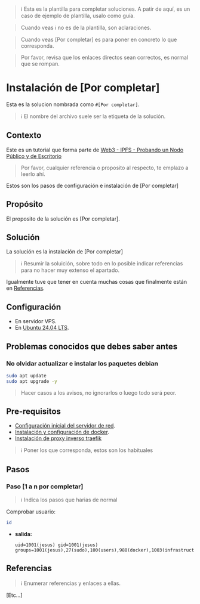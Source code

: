 > ℹ️ Esta es la plantilla para completar soluciones. A patir de aquí, es un caso de ejemplo de plantilla, usalo como guía.

> Cuando veas ℹ️ no es de la plantilla, son aclaraciones.

> Cuando veas [Por completar] es para poner en concreto lo que corresponda.

> Por favor, revisa que los enlaces directos sean correctos, es normal que se rompan.

# Instalación de [Por completar]

Esta es la solucion nombrada como `#[Por completar]`.

> ℹ️ El nombre del archivo suele ser la etiqueta de la solución.

## Contexto

Este es un tutorial que forma parte de [Web3 - IPFS - Probando un Nodo Público y de Escritorio](../README.md)
> Por favor, cualquier referencia o proposito al respecto, te emplazo a leerlo ahí.

Estos son los pasos de configuración e instalación de [Por completar]

## Propósito

El proposito de la solución es [Por completar].

## Solución

La solución es la instalación de [Por completar]

> ℹ️ Resumir la soluición, sobre todo en lo posible indicar referencias para no hacer muy extenso el apartado.

Igualmente tuve que tener en cuenta muchas cosas que finalmente están en [Referencias](#referencias).

## Configuración

- En servidor VPS.
- En [Ubuntu 24.04 LTS](https://ubuntu.com/blog/tag/ubuntu-24-04-lts).

## Problemas conocidos que debes saber antes

### No olvidar actualizar e instalar los paquetes debian

```bash
sudo apt update
sudo apt upgrade -y
```

> Hacer casos a los avisos, no ignorarlos o luego todo será peor.

## Pre-requisitos

- [Configuración inicial del servidor de red](../../misc/initial-netServer-configuration.md).
- [Instalación y configuración de docker](../../misc/docker-install-configuration.md).
- [Instalación de proxy inverso traefik](../../misc/inverseProxy-traefik-install.md)

> ℹ️ Poner los que corresponda, estos son los habituales

## Pasos

### Paso [1 a n por completar]

> ℹ️ Indica los pasos que harias de normal

Comprobar usuario:

```bash
id
```

* **salida:**

    ```plaintext
    uid=1001(jesus) gid=1001(jesus) groups=1001(jesus),27(sudo),100(users),988(docker),1003(infrastructure)
    ```

## Referencias

> ℹ️ Enumerar referencias y enlaces a ellas.


[Etc...]